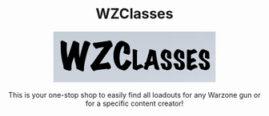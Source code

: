 <h1 align="center">WZClasses</h1>
<p align="center"><img src="https://github.com/Amgg12301/WZClasses/blob/main/wzclasses-logo.png"></p>
<p align="center">This is your one-stop shop to easily find all loadouts for any Warzone gun or for a specific content creator!</p>